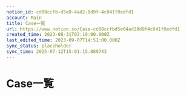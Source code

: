 ```yaml
---
notion_id: cd08ccfb-d5e0-4ad2-8d9f-4c041f0edfd1
account: Main
title: Case一覧
url: https://www.notion.so/Case-cd08ccfbd5e04ad28d9f4c041f0edfd1
created_time: 2023-08-31T03:19:00.000Z
last_edited_time: 2023-09-07T14:51:00.000Z
sync_status: placeholder
sync_time: 2025-07-12T15:01:15.089743
---
```

# Case一覧
